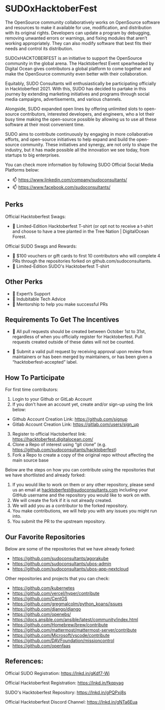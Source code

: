 # SUDOxHacktoberFest

The OpenSource community collaboratively works on OpenSource software and resources to make it available for use, modification, and distribution with its original rights. Developers can update a program by debugging, removing unwanted errors or warnings, and fixing modules that aren’t working appropriately. They can also modify software that best fits their needs and control its distribution.

SUDOxHACKTOBERFEST is an initiative to support the OpenSource community in the global arena. The Hacktoberfest Event spearheaded by Digital Ocean gives contributors a global platform to come together and make the OpenSource community even better with their collaboration. 

Equitably, SUDO Consultants will enthusiastically be participating officially in Hacktoberfest 2021. With this, SUDO has decided to partake in this journey by extending marketing initiatives and programs through social media campaigns, advertisements, and various channels.

Alongside, SUDO expanded open lines by offering unlimited slots to open-source contributors, interested developers, and engineers, who a lot their busy time making the open-source possible by allowing us to use all these software at their most convenient time.

SUDO aims to contribute continuously by engaging in more collaborative efforts, and open-source initiatives to help expand and build the open-source community. These initiatives and synergy, are not only to shape the industry, but it has made possible all the innovation we see today, from startups to big enterprises.

You can check more information by following SUDO Official Social Media Platforms below:

- 📫 https://www.linkedin.com/company/sudoconsultants/
- 📫 https://www.facebook.com/sudoconsultants/

## Perks
Official Hacktoberfest Swags:
- 💞️ Limited-Edition Hacktoberfest T-shirt (or opt not to receive a t-shirt and choose to have a tree planted in the Tree Nation | DigitalOcean Forest.

Official SUDO Swags and Rewards:
- 💞️ $100 vouchers or gift cards to first 10 contributors who will complete 4 PRs through the repositories forked on github.com/sudoconsultants.
- 💞️ Limited-Edition SUDO's Hacktoberfest T-shirt

## Other Perks
- 🌱 Expert’s Support
- 🌱 Indubitable Tech Advice
- 🌱 Mentorship to help you make successful PRs

## Requirements To Get The Incentives
- 👀 All pull requests should be created between October 1st to 31st, regardless of when you officially register for Hacktoberfest. Pull requests created outside of these dates will not be counted.

- 👀 Submit a valid pull request by receiving approval upon review from maintainers or has been merged by maintainers, or has been given a “hacktoberfest-accepted” label. 

## How To Participate

For first time contributors:
1. Login to your Github or GitLab Account
2. If you don't have an account yet, create and/or sign-up using the link below:
- Github Account Creation Link: https://github.com/signup
- Gitlab Account Creation Link: https://gitlab.com/users/sign_up
3. Register to official Hactoberfest link: https://hacktoberfest.digitalocean.com/
4. Clone a Repo of interest using “git clone” (e.g. https://github.com/sudoconsultants/hacktoberfest)
5. Fork a Repo to create a copy of the original repo without affecting the main source base

Below are the steps on how you can contribute using the repositories that we have shortlisted and already forked:

1. If you would like to work on them or any other repository, please send us an email at hacktoberfest@sudoconsultants.com including your GitHub username and the repository you would like to work on with.
2. We will create the fork if it is not already created.
3. We will add you as a contributor to the forked repository.
4. You make contributions, we will help you with any issues you might run into.
5. You submit the PR to the upstream repository.

## Our Favorite Repositories
Below are some of the repositories that we have already forked:

- https://github.com/sudoconsultants/agorakube
- https://github.com/sudoconsultants/ubos-admin
- https://github.com/sudoconsultants/ubos-app-nextcloud

Other repositories and projects that you can check:
- https://github.com/kubernetes
- https://github.com/vercel/hyper/contribute
- https://github.com/CentOS
- https://github.com/gregmalcolm/python_koans/issues
- https://github.com/django/django
- https://github.com/openebs/
- https://docs.ansible.com/ansible/latest/community/index.html
- https://github.com/Homebrew/brew/contribute
- https://github.com/mattermost/mattermost-server/contribute
- https://github.com/Microsoft/vscode/contribute
- https://github.com/DAVFoundation/missioncontrol
- https://github.com/openfaas

## References:

Official SUDO Registration: https://lnkd.in/gKdf7-Wj

Official Hacktoberfest Registration: https://lnkd.in/fkqpyag

SUDO's Hacktoberfest Repository: https://lnkd.in/gPQPxj8s

Official Hacktoberfest Discord Channel: https://lnkd.in/gNTa6Eua

